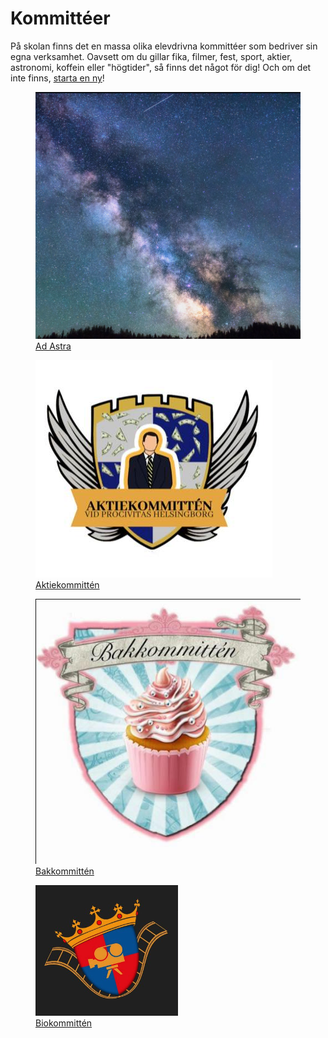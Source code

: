  <h1>Kommittéer</h1>

På skolan finns det en massa olika elevdrivna kommittéer som bedriver sin egna verksamhet. Oavsett om du gillar fika, filmer, fest, sport, aktier, astronomi, koffein eller "högtider", så finns det något för dig! Och om det inte finns, [starta en ny](/startakommitte/)!

<div>
  <a href="">
    <figure>
      <img src="/assets/kommitteer/adastra.PNG" alt="">
      <figcaption>Ad Astra</figcaption>
    </figure>
  </a>

  <a href="">
    <figure>
      <img src="/assets/kommitteer/aktie.PNG" alt="">
      <figcaption>Aktiekommittén</figcaption>
    </figure>
  </a>

  <a href="">
    <figure>
      <img src="/assets/kommitteer/bak.PNG" alt="">
      <figcaption>Bakkommittén</figcaption>
    </figure>
  </a>

  <a href="">
    <figure>
      <img src="/assets/kommitteer/bio.PNG" alt="">
      <figcaption>Biokommittén</figcaption>
    </figure>
  </a>

  <a href="">
    <figure>
      <img src="" alt="">
      <figcaption></figcaption>
    </figure>
  </a>

  <a href="">
    <figure>
      <img src="" alt="">
      <figcaption></figcaption>
    </figure>
  </a>

  <a href="">
    <figure>
      <img src="" alt="">
      <figcaption></figcaption>
    </figure>
  </a>

  <a href="">
    <figure>
      <img src="" alt="">
      <figcaption></figcaption>
    </figure>
  </a>

  <a href="">
    <figure>
      <img src="" alt="">
      <figcaption></figcaption>
    </figure>
  </a>

  <a href="">
    <figure>
      <img src="" alt="">
      <figcaption></figcaption>
    </figure>
  </a>

  <a href="">
    <figure>
      <img src="" alt="">
      <figcaption></figcaption>
    </figure>
  </a>

  <a href="">
    <figure>
      <img src="" alt="">
      <figcaption></figcaption>
    </figure>
  </a>

  <a href="">
    <figure>
      <img src="" alt="">
      <figcaption></figcaption>
    </figure>
  </a>

  <a href="">
    <figure>
      <img src="" alt="">
      <figcaption></figcaption>
    </figure>
  </a>

  <a href="">
    <figure>
      <img src="" alt="">
      <figcaption></figcaption>
    </figure>
  </a>

  <a href="">
    <figure>
      <img src="" alt="">
      <figcaption></figcaption>
    </figure>
  </a>


</div>